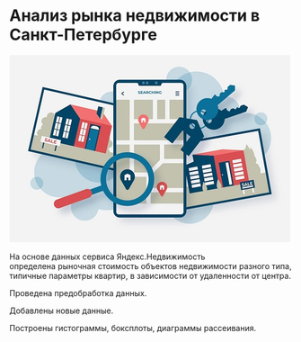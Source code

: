 # Анализ рынка недвижимости в Санкт-Петербурге
![](https://github.com/AlexaBogdan/data_analyst_projects/blob/main/image/%D0%BD%D0%B5%D0%B4%D0%B2%D0%B8%D0%B6%D0%B8%D0%BC%D0%BE%D1%81%D1%82%D1%8C.jpg?raw=true)

На основе данных сервиса Яндекс.Недвижимость  
определена рыночная стоимость объектов недвижимости разного типа,  
типичные параметры квартир, в зависимости от удаленности от центра.

Проведена предобработка данных.

Добавлены новые данные.

Построены гистограммы, боксплоты, диаграммы рассеивания.
